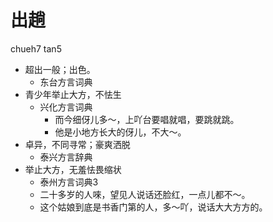 # 出趟
chueh7 tan5
+ 超出一般；出色。
  * 东台方言词典
+ 青少年举止大方，不怯生
  * 兴化方言词典
    - 而今细伢儿多～，上吖台要唱就唱，要跳就跳。
    - 他是小地方长大的伢儿，不大～。
+ 卓异，不同寻常；豪爽洒脱
  * 泰兴方言辞典
+ 举止大方，无羞怯畏缩状
  * 泰州方言词典3
  - 二十多岁的人唻，望见人说话还脸红，一点儿都不～。
  - 这个姑娘到底是书香门第的人，多～吖，说话大大方方的。
<!--
泰兴方言辞典“倜傥”
-->
